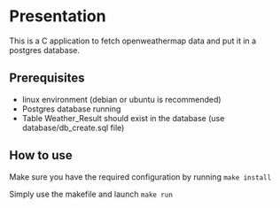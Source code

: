 # Presentation

This is a C application to fetch openweathermap data and put it in a postgres database.

## Prerequisites

- linux environment (debian or ubuntu is recommended)
- Postgres database running
- Table Weather_Result should exist in the database (use database/db_create.sql file)

## How to use

Make sure you have the required configuration by running `make install`

Simply use the makefile and launch `make run`
